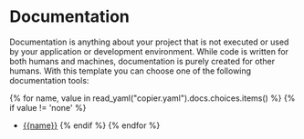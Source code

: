 # Documentation

Documentation is anything about your project that is not executed or used by your application or development environment.
While code is written for both humans and machines, documentation is purely created for other humans.
With this template you can choose one of the following documentation tools:

{% for name, value in read_yaml("copier.yaml").docs.choices.items() %}
{% if value != 'none' %}
- [{{name}}]({{value}})
{% endif %}
{% endfor %}
